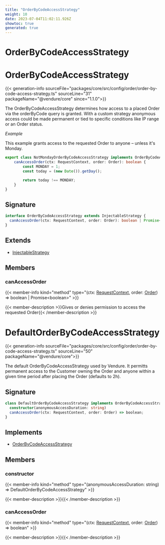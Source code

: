 ```yaml
---
title: "OrderByCodeAccessStrategy"
weight: 10
date: 2023-07-04T11:02:11.926Z
showtoc: true
generated: true
---
```

<!-- This file was generated from the Vendure source. Do not modify. Instead, re-run the "docs:build" script -->

# OrderByCodeAccessStrategy
<div class="symbol">


# OrderByCodeAccessStrategy

{{< generation-info sourceFile="packages/core/src/config/order/order-by-code-access-strategy.ts" sourceLine="31" packageName="@vendure/core" since="1.1.0">}}

The OrderByCodeAccessStrategy determines how access to a placed Order via the
orderByCode query is granted.
With a custom strategy anonymous access could be made permanent or tied to specific
conditions like IP range or an Order status.

*Example*

This example grants access to the requested Order to anyone – unless it's Monday.
```TypeScript
export class NotMondayOrderByCodeAccessStrategy implements OrderByCodeAccessStrategy {
    canAccessOrder(ctx: RequestContext, order: Order): boolean {
        const MONDAY = 1;
        const today = (new Date()).getDay();

        return today !== MONDAY;
    }
}
```

## Signature

```TypeScript
interface OrderByCodeAccessStrategy extends InjectableStrategy {
  canAccessOrder(ctx: RequestContext, order: Order): boolean | Promise<boolean>;
}
```
## Extends

 * <a href='/typescript-api/common/injectable-strategy#injectablestrategy'>InjectableStrategy</a>


## Members

### canAccessOrder

{{< member-info kind="method" type="(ctx: <a href='/typescript-api/request/request-context#requestcontext'>RequestContext</a>, order: <a href='/typescript-api/entities/order#order'>Order</a>) => boolean | Promise&#60;boolean&#62;"  >}}

{{< member-description >}}Gives or denies permission to access the requested Order{{< /member-description >}}


</div>
<div class="symbol">


# DefaultOrderByCodeAccessStrategy

{{< generation-info sourceFile="packages/core/src/config/order/order-by-code-access-strategy.ts" sourceLine="50" packageName="@vendure/core">}}

The default OrderByCodeAccessStrategy used by Vendure. It permitts permanent access to
the Customer owning the Order and anyone within a given time period after placing the Order
(defaults to 2h).

## Signature

```TypeScript
class DefaultOrderByCodeAccessStrategy implements OrderByCodeAccessStrategy {
  constructor(anonymousAccessDuration: string)
  canAccessOrder(ctx: RequestContext, order: Order) => boolean;
}
```
## Implements

 * <a href='/typescript-api/orders/order-by-code-access-strategy#orderbycodeaccessstrategy'>OrderByCodeAccessStrategy</a>


## Members

### constructor

{{< member-info kind="method" type="(anonymousAccessDuration: string) => DefaultOrderByCodeAccessStrategy"  >}}

{{< member-description >}}{{< /member-description >}}

### canAccessOrder

{{< member-info kind="method" type="(ctx: <a href='/typescript-api/request/request-context#requestcontext'>RequestContext</a>, order: <a href='/typescript-api/entities/order#order'>Order</a>) => boolean"  >}}

{{< member-description >}}{{< /member-description >}}


</div>
